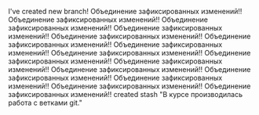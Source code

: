 I've created new branch!
Объединение зафиксированных изменений!!
Объединение зафиксированных изменений!!
Объединение зафиксированных изменений!!
Объединение зафиксированных изменений!!
Объединение зафиксированных изменений!!
Объединение зафиксированных изменений!!
Объединение зафиксированных изменений!!
Объединение зафиксированных изменений!!
Объединение зафиксированных изменений!!
Объединение зафиксированных изменений!!
Объединение зафиксированных изменений!!
Объединение зафиксированных изменений!!
Объединение зафиксированных изменений!!
Объединение зафиксированных изменений!!
Объединение зафиксированных изменений!!
created stash
"В курсе производилась работа с ветками git."
